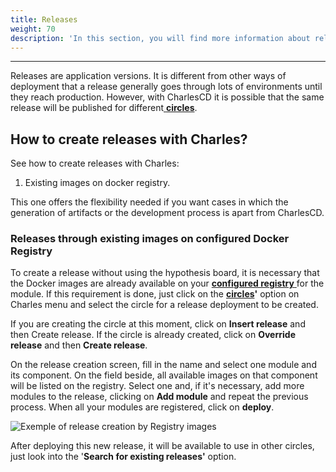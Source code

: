 ```yaml
---
title: Releases
weight: 70
description: 'In this section, you will find more information about releases on Charles.'
---
```


---

Releases are application versions. It is different from other ways of deployment that a release generally goes through lots of environments until they reach production. However, with CharlesCD it is possible that the same release will be published for different[ **circles**](circles).

## How to create releases with Charles?

See how to create releases with Charles:

1. Existing images on docker registry.

This one offers the flexibility needed if you want cases in which the generation of artifacts or the development process is apart from CharlesCD.

### **Releases through existing images on configured Docker Registry**

To create a release without using the hypothesis board, it is necessary that the Docker images are already available on your [**configured registry** ](../../get-started/defining-a-workspace/docker-registry)for the module. If this requirement is done, just click on the [**circles**](circles)**'** option on Charles menu and select the circle for a release deployment to be created.

If you are creating the circle at this moment, click on **Insert release** and then Create release. If the circle is already created, click on **Override release** and then **Create release**.

On the release creation screen, fill in the name and select one module and its component. On the field beside, all available images on that component will be listed on the registry. Select one and, if it's necessary, add more modules to the release, clicking on **Add module** and repeat the previous process. When all your modules are registered, click on **deploy**.

![Exemple of release creation by Registry images](//releases-por-meio-de-imagens-existentes%20%281%29%20%281%29.gif)

After deploying this new release, it will be available to use in other circles, just look into the '**Search for existing releases'** option.

